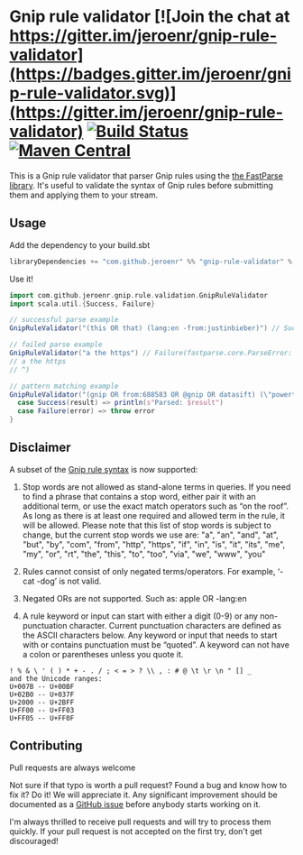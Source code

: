# Gnip rule validator [![Join the chat at https://gitter.im/jeroenr/gnip-rule-validator](https://badges.gitter.im/jeroenr/gnip-rule-validator.svg)](https://gitter.im/jeroenr/gnip-rule-validator) [![Build Status](https://travis-ci.org/jeroenr/gnip-rule-validator.svg?branch=master)](https://travis-ci.org/jeroenr/gnip-rule-validator) [![Maven Central](https://maven-badges.herokuapp.com/maven-central/com.github.jeroenr/gnip-rule-validator_2.11/badge.svg)](https://maven-badges.herokuapp.com/maven-central/com.github.jeroenr/gnip-rule-validator_2.11)

This is a Gnip rule validator that parser Gnip rules using the [the FastParse library](https://lihaoyi.github.io/fastparse/). It's useful to validate the syntax of Gnip rules before submitting them and applying them to your stream.

## Usage
Add the dependency to your build.sbt
```scala
libraryDependencies += "com.github.jeroenr" %% "gnip-rule-validator" % "0.10"
```
Use it!
```scala
import com.github.jeroenr.gnip.rule.validation.GnipRuleValidator
import scala.util.{Success, Failure}

// successful parse example
GnipRuleValidator("(this OR that) (lang:en -from:justinbieber)") // Success("(this OR that) (lang:en -from:justinbieber)")

// failed parse example
GnipRuleValidator("a the https") // Failure(fastparse.core.ParseError: found "a the https", expected NOT ONLY STOPWORDS at index 0
// a the https
// ^)

// pattern matching example
GnipRuleValidator("(gnip OR from:688583 OR @gnip OR datasift) (\"powertrack -operators\" OR (-\"streaming code\"~4 foo OR bar)) -contains:help has:links url_contains:github") match {
  case Success(result) => println(s"Parsed: $result")
  case Failure(error) => throw error
}
```

## Disclaimer
A subset of the [Gnip rule syntax](http://support.gnip.com/apis/powertrack/rules.html) is now supported:

1. Stop words are not allowed as stand-alone terms in queries. If you need to find a phrase that contains a stop word, either pair it with an additional term, or use the exact match operators such as “on the roof”. As long as there is at least one required and allowed term in the rule, it will be allowed. Please note that this list of stop words is subject to change, but the current stop words we use are: "a", "an", "and", "at", "but", "by", "com", "from", "http", "https", "if", "in", "is", "it", "its", "me", "my", "or", "rt", "the", "this", "to", "too", "via", "we", "www", "you"

2. Rules cannot consist of only negated terms/operators. For example, ‘-cat -dog’ is not valid.

3. Negated ORs are not supported. Such as: apple OR -lang:en

4. A rule keyword or input can start with either a digit (0-9) or any non-punctuation character. Current punctuation characters are defined as the ASCII characters below. Any keyword or input that needs to start with or contains punctuation must be “quoted”. A keyword can not have a colon or parentheses unless you quote it.
```
! % & \ ' ( ) * + - . / ; < = > ? \\ , : # @ \t \r \n " [] _
and the Unicode ranges:
U+007B -- U+00BF
U+02B0 -- U+037F
U+2000 -- U+2BFF
U+FF00 -- U+FF03
U+FF05 -- U+FF0F
```

## Contributing
Pull requests are always welcome

Not sure if that typo is worth a pull request? Found a bug and know how to fix it? Do it! We will appreciate it. Any significant improvement should be documented as a [GitHub issue](https://github.com/jeroenr/gnip-rule-validator/issues) before anybody starts working on it.

I'm always thrilled to receive pull requests and will try to process them quickly. If your pull request is not accepted on the first try, don't get discouraged!
